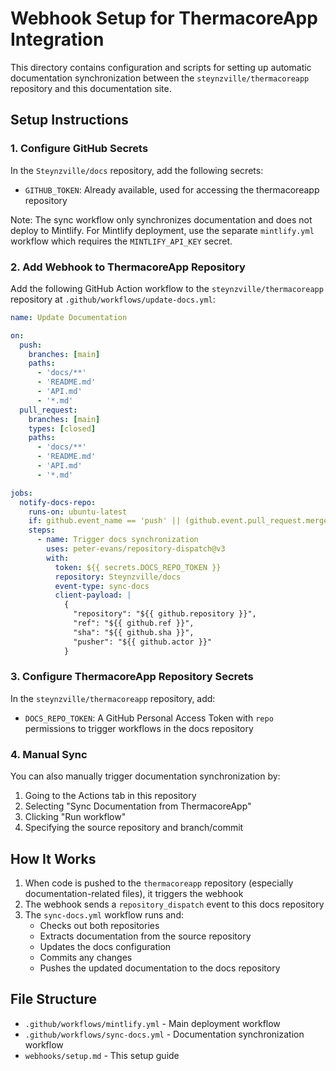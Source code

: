 # Webhook Setup for ThermacoreApp Integration

This directory contains configuration and scripts for setting up automatic documentation synchronization between the `steynzville/thermacoreapp` repository and this documentation site.

## Setup Instructions

### 1. Configure GitHub Secrets

In the `Steynzville/docs` repository, add the following secrets:

- `GITHUB_TOKEN`: Already available, used for accessing the thermacoreapp repository

Note: The sync workflow only synchronizes documentation and does not deploy to Mintlify. For Mintlify deployment, use the separate `mintlify.yml` workflow which requires the `MINTLIFY_API_KEY` secret.

### 2. Add Webhook to ThermacoreApp Repository

Add the following GitHub Action workflow to the `steynzville/thermacoreapp` repository at `.github/workflows/update-docs.yml`:

```yaml
name: Update Documentation

on:
  push:
    branches: [main]
    paths:
      - 'docs/**'
      - 'README.md'
      - 'API.md'
      - '*.md'
  pull_request:
    branches: [main]
    types: [closed]
    paths:
      - 'docs/**'
      - 'README.md' 
      - 'API.md'
      - '*.md'

jobs:
  notify-docs-repo:
    runs-on: ubuntu-latest
    if: github.event_name == 'push' || (github.event.pull_request.merged == true)
    steps:
      - name: Trigger docs synchronization
        uses: peter-evans/repository-dispatch@v3
        with:
          token: ${{ secrets.DOCS_REPO_TOKEN }}
          repository: Steynzville/docs
          event-type: sync-docs
          client-payload: |
            {
              "repository": "${{ github.repository }}",
              "ref": "${{ github.ref }}",
              "sha": "${{ github.sha }}",
              "pusher": "${{ github.actor }}"
            }
```

### 3. Configure ThermacoreApp Repository Secrets

In the `steynzville/thermacoreapp` repository, add:

- `DOCS_REPO_TOKEN`: A GitHub Personal Access Token with `repo` permissions to trigger workflows in the docs repository

### 4. Manual Sync

You can also manually trigger documentation synchronization by:

1. Going to the Actions tab in this repository
2. Selecting "Sync Documentation from ThermacoreApp"
3. Clicking "Run workflow"
4. Specifying the source repository and branch/commit

## How It Works

1. When code is pushed to the `thermacoreapp` repository (especially documentation-related files), it triggers the webhook
2. The webhook sends a `repository_dispatch` event to this docs repository
3. The `sync-docs.yml` workflow runs and:
   - Checks out both repositories
   - Extracts documentation from the source repository
   - Updates the docs configuration
   - Commits any changes
   - Pushes the updated documentation to the docs repository

## File Structure

- `.github/workflows/mintlify.yml` - Main deployment workflow
- `.github/workflows/sync-docs.yml` - Documentation synchronization workflow
- `webhooks/setup.md` - This setup guide